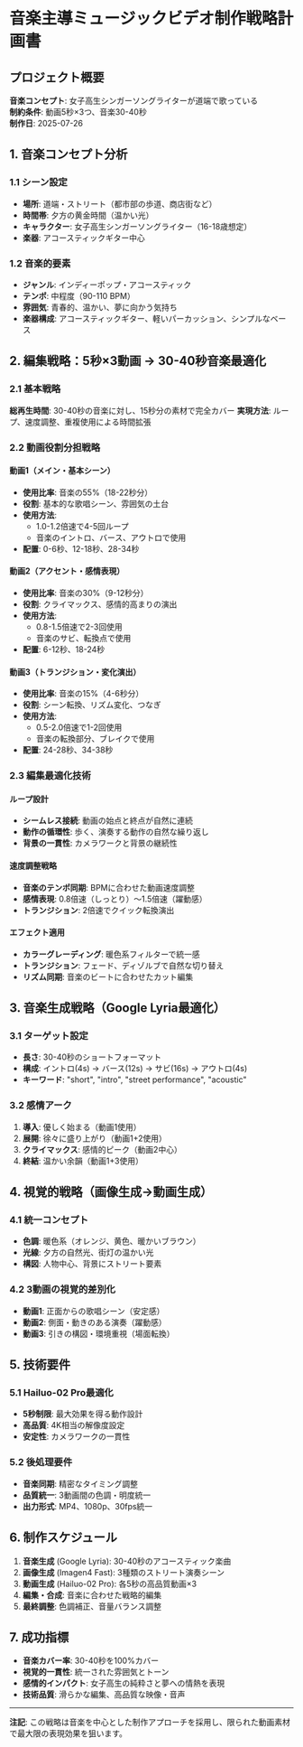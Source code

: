 # 音楽主導ミュージックビデオ制作戦略計画書

## プロジェクト概要
**音楽コンセプト**: 女子高生シンガーソングライターが道端で歌っている  
**制約条件**: 動画5秒×3つ、音楽30-40秒  
**制作日**: 2025-07-26  

## 1. 音楽コンセプト分析

### 1.1 シーン設定
- **場所**: 道端・ストリート（都市部の歩道、商店街など）
- **時間帯**: 夕方の黄金時間（温かい光）
- **キャラクター**: 女子高生シンガーソングライター（16-18歳想定）
- **楽器**: アコースティックギター中心

### 1.2 音楽的要素
- **ジャンル**: インディーポップ・アコースティック
- **テンポ**: 中程度（90-110 BPM）
- **雰囲気**: 青春的、温かい、夢に向かう気持ち
- **楽器構成**: アコースティックギター、軽いパーカッション、シンプルなベース

## 2. 編集戦略：5秒×3動画 → 30-40秒音楽最適化

### 2.1 基本戦略
**総再生時間**: 30-40秒の音楽に対し、15秒分の素材で完全カバー
**実現方法**: ループ、速度調整、重複使用による時間拡張

### 2.2 動画役割分担戦略

#### 動画1（メイン・基本シーン）
- **使用比率**: 音楽の55%（18-22秒分）
- **役割**: 基本的な歌唱シーン、雰囲気の土台
- **使用方法**: 
  - 1.0-1.2倍速で4-5回ループ
  - 音楽のイントロ、バース、アウトロで使用
- **配置**: 0-6秒、12-18秒、28-34秒

#### 動画2（アクセント・感情表現）
- **使用比率**: 音楽の30%（9-12秒分）
- **役割**: クライマックス、感情的高まりの演出
- **使用方法**:
  - 0.8-1.5倍速で2-3回使用
  - 音楽のサビ、転換点で使用
- **配置**: 6-12秒、18-24秒

#### 動画3（トランジション・変化演出）
- **使用比率**: 音楽の15%（4-6秒分）
- **役割**: シーン転換、リズム変化、つなぎ
- **使用方法**:
  - 0.5-2.0倍速で1-2回使用
  - 音楽の転換部分、ブレイクで使用
- **配置**: 24-28秒、34-38秒

### 2.3 編集最適化技術

#### ループ設計
- **シームレス接続**: 動画の始点と終点が自然に連続
- **動作の循環性**: 歩く、演奏する動作の自然な繰り返し
- **背景の一貫性**: カメラワークと背景の継続性

#### 速度調整戦略
- **音楽のテンポ同期**: BPMに合わせた動画速度調整
- **感情表現**: 0.8倍速（しっとり）〜1.5倍速（躍動感）
- **トランジション**: 2倍速でクイック転換演出

#### エフェクト適用
- **カラーグレーディング**: 暖色系フィルターで統一感
- **トランジション**: フェード、ディゾルブで自然な切り替え
- **リズム同期**: 音楽のビートに合わせたカット編集

## 3. 音楽生成戦略（Google Lyria最適化）

### 3.1 ターゲット設定
- **長さ**: 30-40秒のショートフォーマット
- **構成**: イントロ(4s) → バース(12s) → サビ(16s) → アウトロ(4s)
- **キーワード**: "short", "intro", "street performance", "acoustic"

### 3.2 感情アーク
1. **導入**: 優しく始まる（動画1使用）
2. **展開**: 徐々に盛り上がり（動画1+2使用）
3. **クライマックス**: 感情的ピーク（動画2中心）
4. **終結**: 温かい余韻（動画1+3使用）

## 4. 視覚的戦略（画像生成→動画生成）

### 4.1 統一コンセプト
- **色調**: 暖色系（オレンジ、黄色、暖かいブラウン）
- **光線**: 夕方の自然光、街灯の温かい光
- **構図**: 人物中心、背景にストリート要素

### 4.2 3動画の視覚的差別化
- **動画1**: 正面からの歌唱シーン（安定感）
- **動画2**: 側面・動きのある演奏（躍動感）
- **動画3**: 引きの構図・環境重視（場面転換）

## 5. 技術要件

### 5.1 Hailuo-02 Pro最適化
- **5秒制限**: 最大効果を得る動作設計
- **高品質**: 4K相当の解像度設定
- **安定性**: カメラワークの一貫性

### 5.2 後処理要件
- **音楽同期**: 精密なタイミング調整
- **品質統一**: 3動画間の色調・明度統一
- **出力形式**: MP4、1080p、30fps統一

## 6. 制作スケジュール

1. **音楽生成** (Google Lyria): 30-40秒のアコースティック楽曲
2. **画像生成** (Imagen4 Fast): 3種類のストリート演奏シーン
3. **動画生成** (Hailuo-02 Pro): 各5秒の高品質動画×3
4. **編集・合成**: 音楽に合わせた戦略的編集
5. **最終調整**: 色調補正、音量バランス調整

## 7. 成功指標

- **音楽カバー率**: 30-40秒を100%カバー
- **視覚的一貫性**: 統一された雰囲気とトーン
- **感情的インパクト**: 女子高生の純粋さと夢への情熱を表現
- **技術品質**: 滑らかな編集、高品質な映像・音声

---
**注記**: この戦略は音楽を中心とした制作アプローチを採用し、限られた動画素材で最大限の表現効果を狙います。